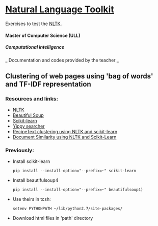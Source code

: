 # [Natural Language Toolkit](http://www.nltk.org/)

Exercises to test the [NLTK](http://www.nltk.org/).

#### Master of Computer Science (ULL)
#####  Computational intelligence

_ Documentation and codes provided by the teacher _

## Clustering of web pages using 'bag of words' and TF-IDF representation

### Resources and links:
* [NLTK](http://www.nltk.org/)
* [Beautiful Soup](http://www.crummy.com/software/BeautifulSoup/)
* [Scikit-learn](http://scikit-learn.org/)
* [Yippy searcher](http://yippy.com/)
* [RecipeText clustering using NLTK and scikit-learn](http://bogdan-ivanov.com/recipe-text-clustering-using-nltk-and-scikit-learn/)
* [Document Similarity using NLTK and Scikit-Learn](http://www.cs.duke.edu/courses/spring14/compsci290/assignments/lab02.html)

### Previously:
* Install scikit-learn

  ~~~
  pip install --install-option="--prefix=~" scikit-learn
  ~~~

* Install beautifulsoup4

  ~~~
  pip install --install-option="--prefix=~" beautifulsoup4)
  ~~~

* Use theirs in tcsh:

  ~~~
  setenv PYTHONPATH ~/lib/python2.7/site-packages/
  ~~~
  
* Download html files in 'path' directory
